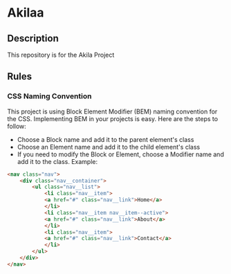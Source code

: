 # Akilaa

## Description

This repository is for the Akila Project

## Rules

### CSS Naming Convention

This project is using Block Element Modifier (BEM) naming convention for the CSS. Implementing BEM in your projects is easy. Here are the steps to follow:

- Choose a Block name and add it to the parent element's class
- Choose an Element name and add it to the child element's class
- If you need to modify the Block or Element, choose a Modifier name and add it to the class.
  Example:

```html
<nav class="nav">
    <div class="nav__container">
        <ul class="nav__list">
            <li class="nav__item">
            <a href="#" class="nav__link">Home</a>
            </li>
            <li class="nav__item nav__item--active">
            <a href="#" class="nav__link">About</a>
            </li>
            <li class="nav__item">
            <a href="#" class="nav__link">Contact</a>
            </li>
        </ul>
    </div>
</nav>
```